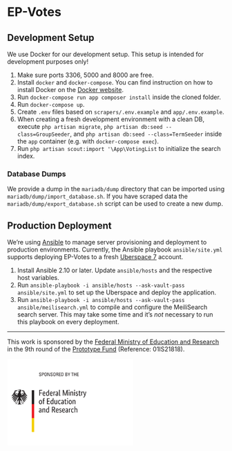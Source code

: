 # EP-Votes

## Development Setup

We use Docker for our development setup. This setup is intended for development purposes only!

1. Make sure ports 3306, 5000 and 8000 are free.
2. Install `docker` and `docker-compose`. You can find instruction on how to install Docker on the [Docker website](https://docs.docker.com/get-docker/).
3. Run `docker-compose run app composer install` inside the cloned folder.
4. Run `docker-compose up`.
5. Create `.env` files based on `scrapers/.env.example` and `app/.env.example`.
6. When creating a fresh development environment with a clean DB, execute `php artisan migrate`, `php artisan db:seed --class=GroupSeeder`, and `php artisan db:seed --class=TermSeeder` inside the `app` container (e.g. with `docker-compose exec`).
7. Run `php artisan scout:import '\App\VotingList` to initialize the search index.

### Database Dumps

We provide a dump in the `mariadb/dump` directory that can be imported using `mariadb/dump/import_database.sh`. 
If you have scraped data the `mariadb/dump/export_database.sh` script can be used to create a new dump.

## Production Deployment

We’re using [Ansible](https://ansible.org) to manage server provisioning and deployment to production environments. Currently, the Ansible playbook `ansible/site.yml` supports deploying EP-Votes to a fresh [Uberspace 7](https://uberspace.de) account.

1. Install Ansible 2.10 or later. Update `ansible/hosts` and the respective host variables.
2. Run `ansible-playbook -i ansible/hosts --ask-vault-pass ansible/site.yml` to set up the Uberspace and deploy the application.
3. Run `ansible-playbook -i ansible/hosts --ask-vault-pass ansible/meilisearch.yml` to compile and configure the MeiliSearch search server. This may take some time and it’s *not* necessary to run this playbook on every deployment. 

---

This work is sponsored by the [Federal Ministry of Education and Research](https://bmbf.de) in the 9th round of the [Prototype Fund](https://prototypefund.de/) (Reference: 01IS21818).

<img src="./docs/logo-bmbf.svg" alt="Federal Ministry of Education and Research" height="200" />
